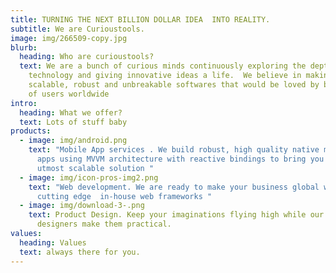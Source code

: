 ```yaml
---
title: TURNING THE NEXT BILLION DOLLAR IDEA  INTO REALITY.
subtitle: We are Curioustools.
image: img/266509-copy.jpg
blurb:
  heading: Who are curioustools?
  text: We are a bunch of curious minds continuously exploring the depths of
    technology and giving innovative ideas a life.  We believe in making
    scalable, robust and unbreakable softwares that would be loved by billions
    of users worldwide
intro:
  heading: What we offer?
  text: Lots of stuff baby
products:
  - image: img/android.png
    text: "Mobile App services . We build robust, high quality native mobile android
      apps using MVVM architecture with reactive bindings to bring you the
      utmost scalable solution "
  - image: img/icon-pros-img2.png
    text: "Web development. We are ready to make your business global with our
      cutting edge  in-house web frameworks "
  - image: img/download-3-.png
    text: Product Design. Keep your imaginations flying high while our expert
      designers make them practical.
values:
  heading: Values
  text: always there for you.
---
```

